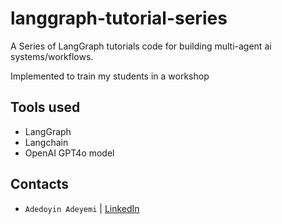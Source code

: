 # langgraph-tutorial-series
A Series of LangGraph tutorials code for building multi-agent ai systems/workflows.

Implemented to train my students in a workshop

## Tools used

- LangGraph
- Langchain
- OpenAI GPT4o model

## Contacts

- `Adedoyin Adeyemi` | [LinkedIn](https://www.linkedin.com/in/adedoyin-adeyemi-a7827b160/)
